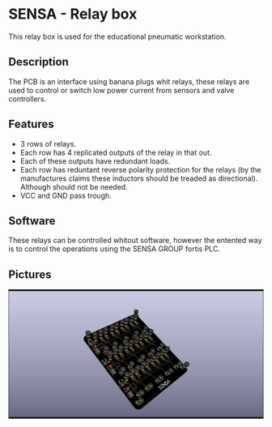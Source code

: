 # SENSA - Relay box

This relay box is used for the educational pneumatic workstation. 

## Description
The PCB is an interface using banana plugs whit relays, these relays are used to control or switch low power current from sensors and valve controllers. 

## Features
- 3 rows of relays. 
- Each row has 4 replicated outputs of the relay in that out. 
- Each of these outputs have redundant loads. 
- Each row has reduntant reverse polarity protection for the relays (by the manufactures claims these inductors should be treaded as directional). Although should not be needed. 
- VCC and GND pass trough. 

## Software
These relays can be controlled whitout software, however the entented way is to control the operations using the SENSA GROUP fortis PLC. 

## Pictures
![Top_view](https://github.com/SensaGroup/RelayBox/blob/main/Documents/Pictures/profile.jpg)